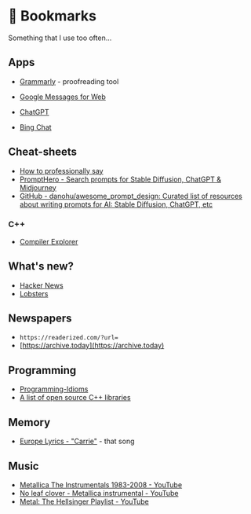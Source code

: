 # 📌 Bookmarks

Something that I use too often...

## Apps

- [Grammarly](https://app.grammarly.com) - proofreading tool

- [Google Messages for Web](https://messages.google.com/web/conversations)

- [ChatGPT](https://chat.openai.com/chat)

- [Bing Chat](https://www.bing.com/search?q=Bing+AI&showconv=1)

  

## Cheat-sheets 

- [How to professionally say](https://howtoprofessionallysay.akashrajpurohit.com/)
- [PromptHero - Search prompts for Stable Diffusion, ChatGPT & Midjourney](https://www.prompthero.com/)
- [GitHub - danohu/awesome_prompt_design: Curated list of resources about writing prompts for AI: Stable Diffusion, ChatGPT, etc](https://github.com/danohu/awesome_prompt_design)

### C++

- [Compiler Explorer](https://godbolt.org/)

## What's new?

- [Hacker News](https://news.ycombinator.com/news)
- [Lobsters](https://lobste.rs/)

## Newspapers

- `https://readerized.com/?url=`
- [https://archive.today](https://archive.today)

## Programming

- [Programming-Idioms](https://programming-idioms.org/)
- [A list of open source C++ libraries](https://en.cppreference.com/w/cpp/links/libs)

## Memory

- [Europe Lyrics - "Carrie"](https://www.azlyrics.com/lyrics/europe/carrie.html) - that song

## Music

- [Metallica The Instrumentals 1983-2008 - YouTube](https://www.youtube.com/watch?v=XNRwOtIpR10)
- [No leaf clover - Metallica instrumental - YouTube](https://www.youtube.com/watch?v=lqVuLwD73e0&list=PLyjQg7klNUF7d6E7FNxM9uL318NuhJXpD)
- [Metal: The Hellsinger Playlist - YouTube](https://www.youtube.com/watch?v=vaErlmbQh2A&list=PLJQHL1SwXgq0m1LuxDGHDEWnBDFdYc2Vk&index=2)

